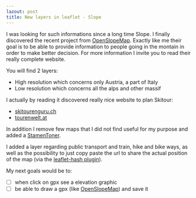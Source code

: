 ```yaml
---
lazout: post
title: New layers in leaflet - Slope
---
```


I was looking for such informations since a long time Slope.
I finally discovered the recent project from [OpenSlopeMap](https://www.openslopemap.org/). Exactly like me their goal is to be able to provide information to people going in the montain in order to make better decision. For more information I invite you to read their really complete website.

You will find 2 layers:

- High resolution which concerns only Austria, a part of Italy
- Low resolution which concerns all the alps and other massif

I actually by reading it discovered really nice website to plan Skitour:

- [skitourenguru.ch](https://www.skitourenguru.ch/index.php)
- [tourenwelt.at](http://www.tourenwelt.at)

In addition I remove few maps that I did not find useful for my purpose and added a [StamenToner](http://maps.stamen.com/toner/#12/37.7706/-122.3782).

I added a layer regarding public transport and train, hike and bike ways, as well as the possibility to just copy paste the url to share the actual position of the map (via the [leaflet-hash plugin](https://github.com/mlevans/leaflet-hash)).

My next goals would be to:

- [ ] when click on gpx see a elevation graphic
- [ ] be able to draw a gpx (like [OpenSlopeMap](https://www.openslopemap.org/)) and save it
